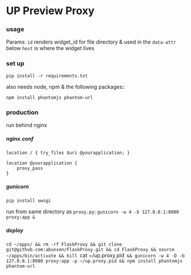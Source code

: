 # UP Preview Proxy

### usage

Params:
`id` renders widget_id for file directory & used in the `data-attr` below
`host` is where the widget lives

### set up

`pip install -r requirements.txt`

also needs node, npm & the following packages::

`npm install phantomjs phantom-url`

### production

run behind nginx 

##### nginx.conf


```
location / { try_files $uri @yourapplication; }

location @yourapplication {
    proxy_pass
}
```

##### gunicorn

`pip install uwsgi`

run from same directory as `proxy.py`: `gunicorn -w 4 -b 127.0.0.1:8080 proxy:app &`

##### deploy


`cd ~/apps/ && rm -rf FlaskProxy && git clone git@github.com:abunsen/FlaskProxy.git && cd FlaskProxy && source ~/apps/bin/activate && kill `cat ~/up.proxy.pid` && gunicorn -w 4 -D -b 127.0.0.1:8080 proxy:app -p ~/up.proxy.pid && npm install phantomjs phantom-url`

